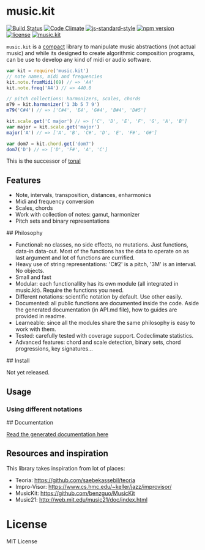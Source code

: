 # music.kit

[![Build Status](https://travis-ci.org/danigb/music.kit.svg?branch=master)](https://travis-ci.org/danigb/music.kit)
[![Code Climate](https://codeclimate.com/github/danigb/music.kit/badges/gpa.svg)](https://codeclimate.com/github/danigb/music.kit)
[![js-standard-style](https://img.shields.io/badge/code%20style-standard-brightgreen.svg?style=flat)](https://github.com/feross/standard)
[![npm version](https://img.shields.io/npm/v/music.kit.svg)](https://www.npmjs.com/package/music.kit)
[![license](https://img.shields.io/npm/l/music.kit.svg)](https://www.npmjs.com/package/music.kit)
[![music.kit](https://img.shields.io/badge/music-kit-yellow.svg)](https://www.npmjs.com/package/music.kit)

`music.kit` is a [compact](http://danigb.github.io/music.kit/docs/disc.html) library to manipulate music abstractions (not actual music) and while its designed to create algorithmic composition programs, can be use to develop any kind of midi or audio software.

```js
var kit = require('music.kit')
// note names, midi and frequencies
kit.note.fromMidi(69) // => 'A4'
kit.note.freq('A4') // => 440.0

// pitch collections: harmonizers, scales, chords
m79 = kit.harmonizer('1 3b 5 7 9')
m79('C#4') // => ['C#4', 'E4', 'G#4', 'B#4', 'D#5']

kit.scale.get('C major') // => ['C', 'D', 'E', 'F', 'G', 'A', 'B']
var major = kit.scale.get('major')
major('A') // => ['A', 'B', 'C#', 'D', 'E', 'F#', 'G#']

var dom7 = kit.chord.get('dom7')
dom7('D') // => ['D', 'F#', 'A', 'C']
```

This is the successor of [tonal](https://github.com/danigb/tonal)

## Features

- Note, intervals, transposition, distances, enharmonics
- Midi and frequency conversion
- Scales, chords
- Work with collection of notes: gamut, harmonizer
- Pitch sets and binary representations

## Philosophy

- Functional: no classes, no side effects, no mutations. Just functions, data-in data-out. Most of the functions has the data to operate on as last argument and lot of functions are currified.
- Heavy use of string representations: 'C#2' is a pitch, '3M' is an interval. No objects.
- Small and fast
- Modular: each functionallity has its own module (all integrated in music.kit). Require the functions you need.
- Different notations: scientific notation by default. Use other easily.
- Documented: all public functions are documented inside the code. Aside the generated documentation (in API.md file), how to guides are provided in readme.
- Learneable: since all the modules share the same philosophy is easy to work with them.
- Tested: carefully tested with coverage support. Codeclimate statistics.
- Advanced features: chord and scale detection, binary sets, chord progressions, key signatures...

## Install

Not yet released.

## Usage


### Using different notations

## Documentation

[Read the generated documentation here](http://danigb.github.io/music.kit/docs/)

## Resources and inspiration

This library takes inspiration from lot of places:

- Teoria: https://github.com/saebekassebil/teoria
- Impro-Visor: https://www.cs.hmc.edu/~keller/jazz/improvisor/
- MusicKit: https://github.com/benzguo/MusicKit
- Music21: http://web.mit.edu/music21/doc/index.html

# License

MIT License
